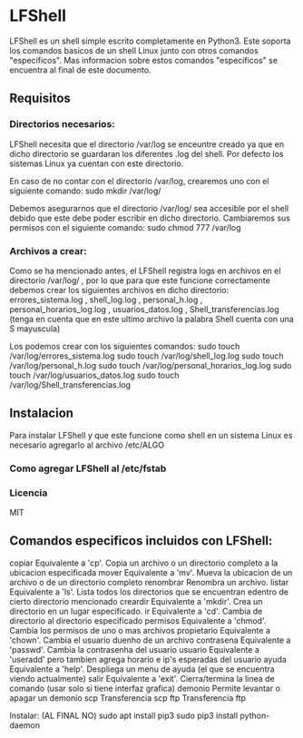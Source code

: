 # LFShell

LFShell es un shell simple escrito completamente en Python3. Este soporta los comandos basicos de un shell Linux junto con otros comandos "especificos". Mas informacion sobre estos comandos "especificos" se encuentra al final de este documento.

## Requisitos

### Directorios necesarios:

LFShell necesita que el directorio /var/log se enceuntre creado ya que en dicho directorio se guardaran los diferentes .log del shell.
Por defecto los sistemas Linux ya cuentan con este directorio.

En caso de no contar con el directorio /var/log, crearemos uno con el siguiente comando:
sudo mkdir /var/log/

Debemos asegurarnos que el directorio /var/log/ sea accesible por el shell debido que este debe poder escribir en dicho directorio. Cambiaremos sus permisos con el siguiente comando:
sudo chmod 777 /var/log

### Archivos a crear:

Como se ha mencionado antes, el LFShell registra logs en archivos en el directorio /var/log/ , por lo que para que este funcione correctamente debemos crear los siguientes archivos en dicho directorio: errores_sistema.log , shell_log.log , personal_h.log , personal_horarios_log.log , usuarios_datos.log , Shell_transferencias.log (tenga en cuenta que en este ultimo archivo la palabra Shell cuenta con una S mayuscula)

Los podemos crear con los siguientes comandos:
sudo touch /var/log/errores_sistema.log
sudo touch /var/log/shell_log.log
sudo touch /var/log/personal_h.log
sudo touch /var/log/personal_horarios_log.log
sudo touch /var/log/usuarios_datos.log
sudo touch /var/log/Shell_transferencias.log

## Instalacion

Para instalar LFShell y que este funcione como shell en un sistema Linux es necesario agregarlo al archivo /etc/ALGO

### Como agregar LFShell al /etc/fstab

### Licencia

MIT

## Comandos especificos incluidos con LFShell:

copiar              Equivalente a 'cp'. Copia un archivo o un directorio completo a la ubicacion especificada
mover               Equivalente a 'mv'. Mueva la ubicacion de un archivo o de un directorio completo
renombrar           Renombra un archivo.
listar              Equivalente a 'ls'. Lista todos los directorios que se encuentran edentro de cierto directorio mencionado
creardir            Equivalente a 'mkdir'. Crea un directorio en un lugar especificado.
ir                  Equivalente a 'cd'. Cambia de directorio al directorio especificado
permisos            Equivalente a 'chmod'. Cambia los permisos de uno o mas archivos
propietario         Equivalente a 'chown'. Cambia el usuario duenho de un archivo
contrasena          Equivalente a 'passwd'. Cambia la contrasenha del usuario
usuario             Equivalente a 'useradd' pero tambien agrega horario e ip's esperadas del usuario 
ayuda               Equivalente a 'help'. Despliega un menu de ayuda (el que se encuentra viendo actualmente)
salir               Equivalente a 'exit'. Cierra/termina la linea de comando (usar solo si tiene interfaz grafica)
demonio             Permite levantar o apagar un demonio
scp                 Transferencia scp
ftp                 Transferencia ftp

Instalar: (AL FINAL NO)
sudo apt install pip3
sudo pip3 install python-daemon
